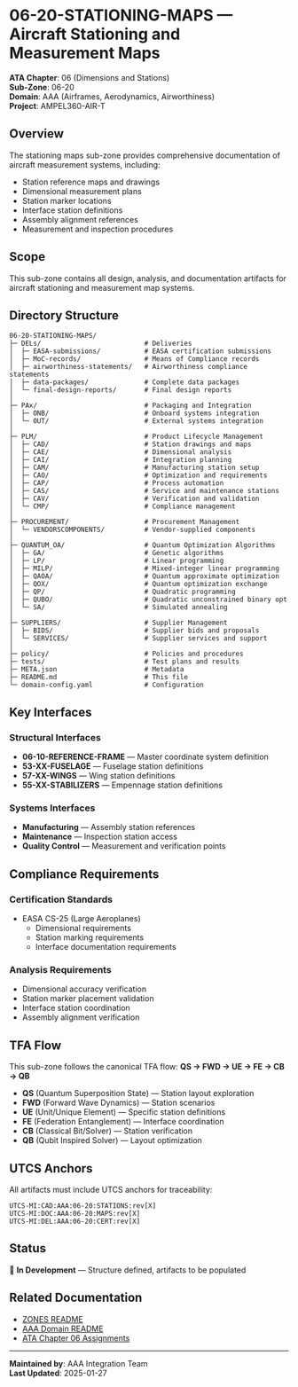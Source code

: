 # 06-20-STATIONING-MAPS — Aircraft Stationing and Measurement Maps

**ATA Chapter**: 06 (Dimensions and Stations)  
**Sub-Zone**: 06-20  
**Domain**: AAA (Airframes, Aerodynamics, Airworthiness)  
**Project**: AMPEL360-AIR-T

## Overview

The stationing maps sub-zone provides comprehensive documentation of aircraft measurement systems, including:
- Station reference maps and drawings
- Dimensional measurement plans
- Station marker locations
- Interface station definitions
- Assembly alignment references
- Measurement and inspection procedures

## Scope

This sub-zone contains all design, analysis, and documentation artifacts for aircraft stationing and measurement map systems.

## Directory Structure

```
06-20-STATIONING-MAPS/
├─ DELs/                          # Deliveries
│  ├─ EASA-submissions/           # EASA certification submissions
│  ├─ MoC-records/                # Means of Compliance records
│  ├─ airworthiness-statements/   # Airworthiness compliance statements
│  ├─ data-packages/              # Complete data packages
│  └─ final-design-reports/       # Final design reports
│
├─ PAx/                           # Packaging and Integration
│  ├─ ONB/                        # Onboard systems integration
│  └─ OUT/                        # External systems integration
│
├─ PLM/                           # Product Lifecycle Management
│  ├─ CAD/                        # Station drawings and maps
│  ├─ CAE/                        # Dimensional analysis
│  ├─ CAI/                        # Integration planning
│  ├─ CAM/                        # Manufacturing station setup
│  ├─ CAO/                        # Optimization and requirements
│  ├─ CAP/                        # Process automation
│  ├─ CAS/                        # Service and maintenance stations
│  ├─ CAV/                        # Verification and validation
│  └─ CMP/                        # Compliance management
│
├─ PROCUREMENT/                   # Procurement Management
│  └─ VENDORSCOMPONENTS/          # Vendor-supplied components
│
├─ QUANTUM_OA/                    # Quantum Optimization Algorithms
│  ├─ GA/                         # Genetic algorithms
│  ├─ LP/                         # Linear programming
│  ├─ MILP/                       # Mixed-integer linear programming
│  ├─ QAOA/                       # Quantum approximate optimization
│  ├─ QOX/                        # Quantum optimization exchange
│  ├─ QP/                         # Quadratic programming
│  ├─ QUBO/                       # Quadratic unconstrained binary opt
│  └─ SA/                         # Simulated annealing
│
├─ SUPPLIERS/                     # Supplier Management
│  ├─ BIDS/                       # Supplier bids and proposals
│  └─ SERVICES/                   # Supplier services and support
│
├─ policy/                        # Policies and procedures
├─ tests/                         # Test plans and results
├─ META.json                      # Metadata
├─ README.md                      # This file
└─ domain-config.yaml             # Configuration
```

## Key Interfaces

### Structural Interfaces
- **06-10-REFERENCE-FRAME** — Master coordinate system definition
- **53-XX-FUSELAGE** — Fuselage station definitions
- **57-XX-WINGS** — Wing station definitions
- **55-XX-STABILIZERS** — Empennage station definitions

### Systems Interfaces
- **Manufacturing** — Assembly station references
- **Maintenance** — Inspection station access
- **Quality Control** — Measurement and verification points

## Compliance Requirements

### Certification Standards
- EASA CS-25 (Large Aeroplanes)
  - Dimensional requirements
  - Station marking requirements
  - Interface documentation requirements

### Analysis Requirements
- Dimensional accuracy verification
- Station marker placement validation
- Interface station coordination
- Assembly alignment verification

## TFA Flow

This sub-zone follows the canonical TFA flow:
**QS → FWD → UE → FE → CB → QB**

- **QS** (Quantum Superposition State) — Station layout exploration
- **FWD** (Forward Wave Dynamics) — Station scenarios
- **UE** (Unit/Unique Element) — Specific station definitions
- **FE** (Federation Entanglement) — Interface coordination
- **CB** (Classical Bit/Solver) — Station verification
- **QB** (Qubit Inspired Solver) — Layout optimization

## UTCS Anchors

All artifacts must include UTCS anchors for traceability:
```
UTCS-MI:CAD:AAA:06-20:STATIONS:rev[X]
UTCS-MI:DOC:AAA:06-20:MAPS:rev[X]
UTCS-MI:DEL:AAA:06-20:CERT:rev[X]
```

## Status

🚧 **In Development** — Structure defined, artifacts to be populated

## Related Documentation

- [ZONES README](../README.md)
- [AAA Domain README](../../README.md)
- [ATA Chapter 06 Assignments](../../../../../1-DIMENSIONS/CANONICAL-TAXONOMY/ata-chapters.csv)

---

**Maintained by**: AAA Integration Team  
**Last Updated**: 2025-01-27
